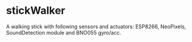 # stickWalker
A walking stick with following sensors and actuators: 
ESP8266, NeoPixels, SoundDetection module and BNO055 gyro/acc.
